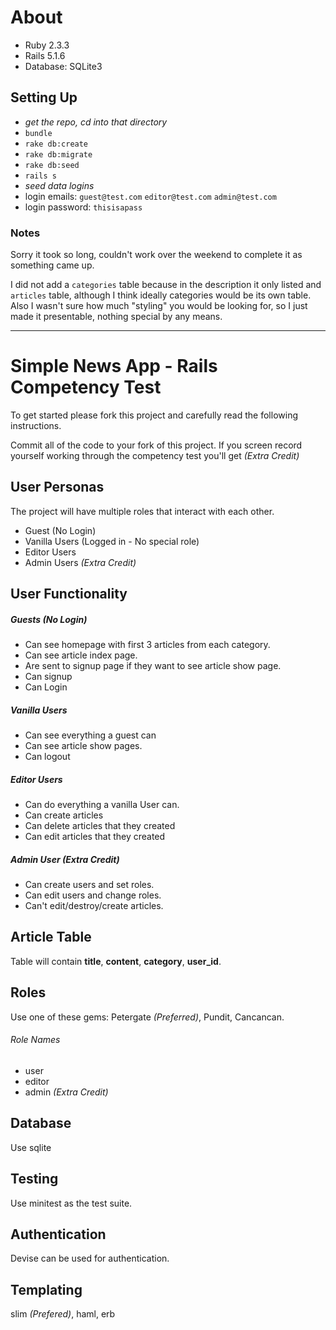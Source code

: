 # About
- Ruby 2.3.3
- Rails 5.1.6
- Database: SQLite3

## Setting Up
- *get the repo, cd into that directory*
- `bundle`
- `rake db:create`
- `rake db:migrate`
- `rake db:seed`
- `rails s`
- *seed data logins*
- login emails: `guest@test.com` `editor@test.com` `admin@test.com`
- login password: `thisisapass`

### Notes
Sorry it took so long, couldn't work over the weekend to complete it as something came up.

I did not add a `categories` table because in the description it only listed and `articles` table, although I think ideally categories would be its own table. Also I wasn't sure how much "styling" you would be looking for, so I just made it presentable, nothing special by any means.

-------

# Simple News App - Rails Competency Test
To get started please fork this project and carefully read the following instructions.

Commit all of the code to your fork of this project. If you screen record yourself working through the competency test you'll get *(Extra Credit)*

## User Personas
The project will have multiple roles that interact with each other.
* Guest (No Login)
* Vanilla Users (Logged in - No special role)
* Editor Users
* Admin Users *(Extra Credit)*

## User Functionality
##### Guests (No Login)
* Can see homepage with first 3 articles from each category.
* Can see article index page.
* Are sent to signup page if they want to see article show page.
* Can signup
* Can Login

##### Vanilla Users
* Can see everything a guest can
* Can see article show pages. 
* Can logout

##### Editor Users
* Can do everything a vanilla User can.
* Can create articles
* Can delete articles that they created
* Can edit articles that they created

##### Admin User *(Extra Credit)*
* Can create users and set roles.
* Can edit users and change roles.
* Can't edit/destroy/create articles.

## Article Table
Table will contain **title**, **content**, **category**, **user_id**.

## Roles
Use one of these gems: Petergate *(Preferred)*, Pundit, Cancancan.
###### Role Names
* user
* editor
* admin *(Extra Credit)*

## Database
Use sqlite

## Testing
Use minitest as the test suite. 

## Authentication
Devise can be used for authentication.

## Templating
slim *(Prefered)*, haml, erb
